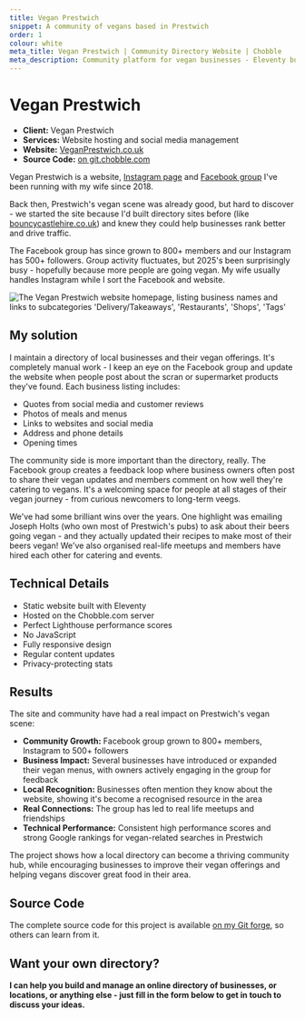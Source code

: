 ```yaml
---
title: Vegan Prestwich
snippet: A community of vegans based in Prestwich
order: 1
colour: white
meta_title: Vegan Prestwich | Community Directory Website | Chobble
meta_description: Community platform for vegan businesses - Eleventy build with 800+ Facebook members - ranks top on Google - Manchester web design example
---
```


# Vegan Prestwich

- **Client:** Vegan Prestwich
- **Services:** Website hosting and social media management
- **Website:** [VeganPrestwich.co.uk](https://veganprestwich.co.uk)
- **Source Code:** [on git.chobble.com](https://git.chobble.com/hosted-by-chobble/vegan-prestwich)

Vegan Prestwich is a website, [Instagram page](https://www.instagram.com/veganprestwich) and [Facebook group](https://www.facebook.com/groups/veganprestwich) I've been running with my wife since 2018.

Back then, Prestwich's vegan scene was already good, but hard to discover - we started the site because I'd built directory sites before (like [bouncycastlehire.co.uk](https://www.bouncycastlehire.co.uk)) and knew they could help businesses rank better and drive traffic.

The Facebook group has since grown to 800+ members and our Instagram has 500+ followers. Group activity fluctuates, but 2025's been surprisingly busy - hopefully because more people are going vegan. My wife usually handles Instagram while I sort the Facebook and website.

![The Vegan Prestwich website homepage, listing business names and links to subcategories 'Delivery/Takeaways', 'Restaurants', 'Shops', 'Tags'](/assets/examples/vegan-prestwich.png)

## My solution

I maintain a directory of local businesses and their vegan offerings. It's completely manual work - I keep an eye on the Facebook group and update the website when people post about the scran or supermarket products they've found. Each business listing includes:

- Quotes from social media and customer reviews
- Photos of meals and menus
- Links to websites and social media
- Address and phone details
- Opening times

The community side is more important than the directory, really. The Facebook group creates a feedback loop where business owners often post to share their vegan updates and members comment on how well they're catering to vegans. It's a welcoming space for people at all stages of their vegan journey - from curious newcomers to long-term veegs.

We've had some brilliant wins over the years. One highlight was emailing Joseph Holts (who own most of Prestwich's pubs) to ask about their beers going vegan - and they actually updated their recipes to make most of their beers vegan! We've also organised real-life meetups and members have hired each other for catering and events.

## Technical Details

- Static website built with Eleventy
- Hosted on the Chobble.com server
- Perfect Lighthouse performance scores
- No JavaScript
- Fully responsive design
- Regular content updates
- Privacy-protecting stats

## Results

The site and community have had a real impact on Prestwich's vegan scene:

- **Community Growth:** Facebook group grown to 800+ members, Instagram to 500+ followers
- **Business Impact:** Several businesses have introduced or expanded their vegan menus, with owners actively engaging in the group for feedback
- **Local Recognition:** Businesses often mention they know about the website, showing it's become a recognised resource in the area
- **Real Connections:** The group has led to real life meetups and friendships
- **Technical Performance:** Consistent high performance scores and strong Google rankings for vegan-related searches in Prestwich

The project shows how a local directory can become a thriving community hub, while encouraging businesses to improve their vegan offerings and helping vegans discover great food in their area.

## Source Code

The complete source code for this project is available [on my Git forge](https://git.chobble.com/hosted-by-chobble/vegan-prestwich), so others can learn from it.

## Want your own directory?

**I can help you build and manage an online directory of businesses, or locations, or anything else - just fill in the form below to get in touch to discuss your ideas.**
